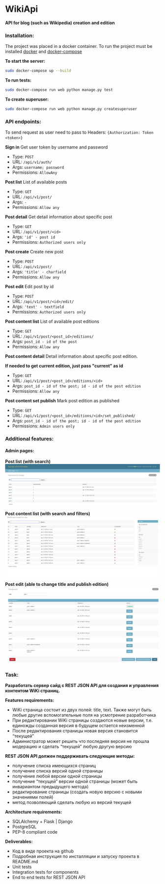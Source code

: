 # WikiApi
**API for blog (such as Wikipedia) creation and edition**

### Installation:
The project was placed in a docker container.
To run the project must be installed [docker](https://docs.docker.com/install/linux/docker-ce/ubuntu/) and [docker-compose](https://www.digitalocean.com/community/tutorials/how-to-install-docker-compose-on-ubuntu-16-04)



**To start the server:**
```bash
sudo docker-compose up --build
```

**To run tests:**
```bash
sudo docker-compose run web python manage.py test
```


**To create superuser:**
```bash
sudo docker-compose run web python manage.py createsuperuser
```

### API endpoints:
To send request as user need to pass to Headers:
`{Authorization: Token <token>}`

**Sign in**
Get user token by username and password
* Type: `POST`
* URL: `/api/v1/auth/`
* Args: `username; password`
* Permissions: `AllowAny`

**Post list**
List of available posts
* Type: `GET`
* URL: `/api/v1/post/`
* Args: `-`
* Permissions: `Allow any`

**Post detail**
Get detail information about specific post
* Type: `GET`
* URL: `/api/v1/post/<id>`
* Args: `'id' - post id`
* Permissions: `Authorized users only`

**Post create**
Create new post
* Type: `POST`
* URL: `/api/v1/post/`
* Args: `'title' - charfield`
* Permissions: `Allow any`

**Post edit**
Edit post by id
* Type: `POST`
* URL: `/api/v1/post/<id>/edit/`
* Args: `'text' - textfield`
* Permissions: `Authorized users only`

**Post content list**
List of available post editions
* Type: `GET`
* URL: `/api/v1/post/<post_id>/editions/`
* Args: `post_id - id of the post`
* Permissions: `Allow any`

**Post content detail**
Detail information about specific post edition.

**If needed to get current edition, just pass "current" as id**
* Type: `GET`
* URL: `/api/v1/post/<post_id>/editions/<id>`
* Args: `post_id - id of the post; id - id of the post edition`
* Permissions: `Allow any`

**Post content set publish**
Mark post edition as published
* Type: `GET`
* URL: `/api/v1/post/<post_id>/editions/<id>/set_published/`
* Args: `post_id - id of the post; id - id of the post edition`
* Permissions: `Admin users only`


### Additional features:
#### Admin pages:

**Post list (with search)**
![Post list admin panel](wiki_core/static/github_images/post-list.jpg)

**Post content list (with search and filters)**
![Post content list admin panel](wiki_core/static/github_images/post-content-list.jpg)

**Post edit (able to change title and publish edition)**
![Post edit admin panel](wiki_core/static/github_images/post-edit.jpg)

### Task:
   **Разработать сервер сайд с REST JSON API для создания и  управления контентом WiKi страниц.**

**Features requirements:**
* WiKi страница состоит из двух полей: title, text. Также могут быть любые другие вспомогательные поля на усмотрение разработчика
* При редактировании WiKi страницы создаются новые версии, т.е. единожды созданная версия в будущем остается неизменной
* После редактирования страницы новая версия становится “текущей”
* Администратор может решить что последняя версия не прошла модерацию и сделать “текущей” любую другую версию


**REST JSON API должен поддерживать следующие методы:**
* получение списка имеющихся страниц
* получение списка версий одной страницы
* получение любой версии одной страницы
* получение “текущей” версии одной страницы (может быть инвариантом предыдущего метода)
* редактирование страницы (создать новую версию с новыми значениями полей)
* метод позволяющий сделать любую из версий текущей

**Architecture requirements:**
* SQLAlchemy + Flask | Django
* PostgreSQL
* PEP-8 compliant code

**Deliverables:**
* Код в виде проекта на github
* Подробная инструкция по инсталляции и запуску проекта в  README.md
* Unit tests
* Integration tests for components
* End to end tests for REST JSON API
